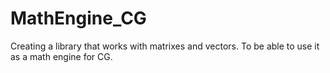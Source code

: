 # MathEngine_CG
Creating a library that works with matrixes and vectors. To be able to use it as a math engine for CG.
